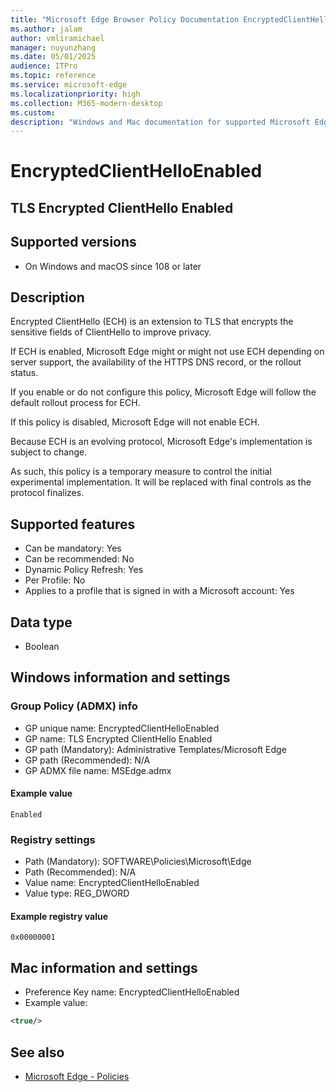```yaml
---
title: "Microsoft Edge Browser Policy Documentation EncryptedClientHelloEnabled"
ms.author: jalam
author: vmliramichael
manager: nuyunzhang
ms.date: 05/01/2025
audience: ITPro
ms.topic: reference
ms.service: microsoft-edge
ms.localizationpriority: high
ms.collection: M365-modern-desktop
ms.custom:
description: "Windows and Mac documentation for supported Microsoft Edge Browser policy: TLS Encrypted ClientHello Enabled"
---
```


<!--THIS FILE IS AUTOMATICALLY GENERATED. MANUAL CHANGES WILL BE OVERWRITTEN.-->
<!--Please contact the Microsoft Edge Manageability team with any questions.-->

# EncryptedClientHelloEnabled

## TLS Encrypted ClientHello Enabled


## Supported versions

- On Windows and macOS since 108 or later

## Description

Encrypted ClientHello (ECH) is an extension to TLS that encrypts the sensitive fields of ClientHello to improve privacy.

If ECH is enabled, Microsoft Edge might or might not use ECH depending on server support, the availability of the HTTPS DNS record, or the rollout status.

If you enable or do not configure this policy, Microsoft Edge will follow the default rollout process for ECH.

If this policy is disabled, Microsoft Edge will not enable ECH.

Because ECH is an evolving protocol, Microsoft Edge's implementation is subject to change.

As such, this policy is a temporary measure to control the initial experimental implementation. It will be replaced with final controls as the protocol finalizes.

## Supported features

- Can be mandatory: Yes
- Can be recommended: No
- Dynamic Policy Refresh: Yes
- Per Profile: No
- Applies to a profile that is signed in with a Microsoft account: Yes

## Data type

- Boolean

## Windows information and settings

### Group Policy (ADMX) info

- GP unique name: EncryptedClientHelloEnabled
- GP name: TLS Encrypted ClientHello Enabled
- GP path (Mandatory): Administrative Templates/Microsoft Edge
- GP path (Recommended): N/A
- GP ADMX file name: MSEdge.admx

#### Example value

```
Enabled
```

### Registry settings

- Path (Mandatory): SOFTWARE\Policies\Microsoft\Edge
- Path (Recommended): N/A
- Value name: EncryptedClientHelloEnabled
- Value type: REG_DWORD

#### Example registry value

```
0x00000001
```


## Mac information and settings

- Preference Key name: EncryptedClientHelloEnabled
- Example value:

```xml
<true/>
```

## See also
- [Microsoft Edge - Policies](../microsoft-edge-policies.md)

